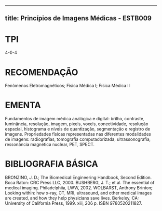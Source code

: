 
---
title: Princípios de Imagens Médicas - ESTB009 
---

# TPI

4-0-4

# RECOMENDAÇÃO

Fenômenos Eletromagnéticos; Física Médica I; Física Médica II

# EMENTA

Fundamentos de imagem médica analógica e digital: brilho, contraste, luminância, resolução, imagem, pixels, voxels, conectividade, resolução espacial, histograma e níveis de quantização, segmentação e registro de imagens. Propriedades físicas representadas nas diferentes modalidades de imagens: radiografias, tomografia computadorizada, ultrassonografia, ressonância magnética nuclear, PET, SPECT.

# BIBLIOGRAFIA BÁSICA

BRONZINO, J. D.; The Biomedical Engineering Handbook, Second Edition. Boca Raton: CRC Press LLC, 2000.
BUSHBERG, J. T.; et al. The essential of medical imaging. Philadelphiia, LWW, 2002.
WOLBARST, Anthony Brinton; Looking within: how x-ray, CT, MRI, ultrasound, and other medical images are created, and how they help physicians save lives. Berkeley, CA: University of California Press, 1999. xiii, 206 p. ISBN 9780520211827.
        